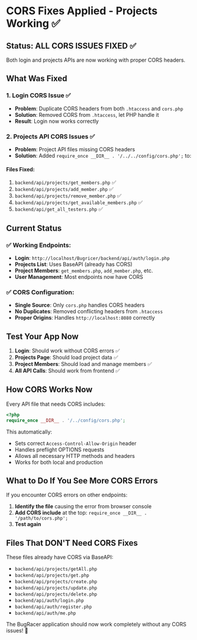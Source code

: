 # CORS Fixes Applied - Projects Working ✅

## Status: ALL CORS ISSUES FIXED ✅

Both login and projects APIs are now working with proper CORS headers.

## What Was Fixed

### 1. Login CORS Issue ✅
- **Problem**: Duplicate CORS headers from both `.htaccess` and `cors.php`
- **Solution**: Removed CORS from `.htaccess`, let PHP handle it
- **Result**: Login now works correctly

### 2. Projects API CORS Issues ✅
- **Problem**: Project API files missing CORS headers
- **Solution**: Added `require_once __DIR__ . '/../../config/cors.php';` to:

#### Files Fixed:
1. `backend/api/projects/get_members.php` ✅
2. `backend/api/projects/add_member.php` ✅  
3. `backend/api/projects/remove_member.php` ✅
4. `backend/api/projects/get_available_members.php` ✅
5. `backend/api/get_all_testers.php` ✅

## Current Status

### ✅ Working Endpoints:
- **Login**: `http://localhost/Bugricer/backend/api/auth/login.php`
- **Projects List**: Uses BaseAPI (already has CORS)
- **Project Members**: `get_members.php`, `add_member.php`, etc.
- **User Management**: Most endpoints now have CORS

### ✅ CORS Configuration:
- **Single Source**: Only `cors.php` handles CORS headers
- **No Duplicates**: Removed conflicting headers from `.htaccess`
- **Proper Origins**: Handles `http://localhost:8080` correctly

## Test Your App Now

1. **Login**: Should work without CORS errors ✅
2. **Projects Page**: Should load project data ✅  
3. **Project Members**: Should load and manage members ✅
4. **All API Calls**: Should work from frontend ✅

## How CORS Works Now

Every API file that needs CORS includes:
```php
<?php
require_once __DIR__ . '/../config/cors.php';
```

This automatically:
- Sets correct `Access-Control-Allow-Origin` header
- Handles preflight OPTIONS requests
- Allows all necessary HTTP methods and headers
- Works for both local and production

## What to Do If You See More CORS Errors

If you encounter CORS errors on other endpoints:

1. **Identify the file** causing the error from browser console
2. **Add CORS include** at the top: `require_once __DIR__ . '/path/to/cors.php';`
3. **Test again**

## Files That DON'T Need CORS Fixes

These files already have CORS via BaseAPI:
- `backend/api/projects/getAll.php`
- `backend/api/projects/get.php` 
- `backend/api/projects/create.php`
- `backend/api/projects/update.php`
- `backend/api/projects/delete.php`
- `backend/api/auth/login.php`
- `backend/api/auth/register.php`
- `backend/api/auth/me.php`

The BugRacer application should now work completely without any CORS issues! 🎉 